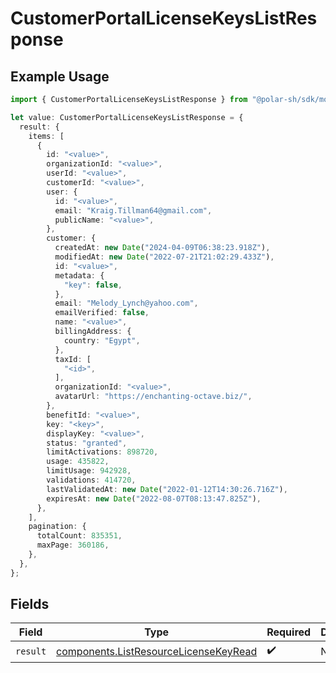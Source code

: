 # CustomerPortalLicenseKeysListResponse

## Example Usage

```typescript
import { CustomerPortalLicenseKeysListResponse } from "@polar-sh/sdk/models/operations";

let value: CustomerPortalLicenseKeysListResponse = {
  result: {
    items: [
      {
        id: "<value>",
        organizationId: "<value>",
        userId: "<value>",
        customerId: "<value>",
        user: {
          id: "<value>",
          email: "Kraig.Tillman64@gmail.com",
          publicName: "<value>",
        },
        customer: {
          createdAt: new Date("2024-04-09T06:38:23.918Z"),
          modifiedAt: new Date("2022-07-21T21:02:29.433Z"),
          id: "<value>",
          metadata: {
            "key": false,
          },
          email: "Melody_Lynch@yahoo.com",
          emailVerified: false,
          name: "<value>",
          billingAddress: {
            country: "Egypt",
          },
          taxId: [
            "<id>",
          ],
          organizationId: "<value>",
          avatarUrl: "https://enchanting-octave.biz/",
        },
        benefitId: "<value>",
        key: "<key>",
        displayKey: "<value>",
        status: "granted",
        limitActivations: 898720,
        usage: 435822,
        limitUsage: 942928,
        validations: 414720,
        lastValidatedAt: new Date("2022-01-12T14:30:26.716Z"),
        expiresAt: new Date("2022-08-07T08:13:47.825Z"),
      },
    ],
    pagination: {
      totalCount: 835351,
      maxPage: 360186,
    },
  },
};
```

## Fields

| Field                                                                                          | Type                                                                                           | Required                                                                                       | Description                                                                                    |
| ---------------------------------------------------------------------------------------------- | ---------------------------------------------------------------------------------------------- | ---------------------------------------------------------------------------------------------- | ---------------------------------------------------------------------------------------------- |
| `result`                                                                                       | [components.ListResourceLicenseKeyRead](../../models/components/listresourcelicensekeyread.md) | :heavy_check_mark:                                                                             | N/A                                                                                            |